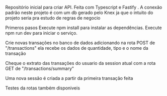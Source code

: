 Repositório inicial para criar API. Feita com Typescript e Fastify . A conexão padrão neste projeto é com um db gerado pelo Knex ja que o intuito do projeto seria pra estudo de regras de negocio 

Primeros pasos
Execute npm install para instalar as dependências. Execute npm run dev para iniciar o serviço.

Crie novas transações no banco de dados adicionando na rota POST de "/transactions" ela recebe os dados de quantidade, tipo e o nome da transação

Cheque o extrato das transações do usuario da session atual com a rota GET de "/transactions/summary"

Uma nova sessão é criada a partir da primeira transação feita

Testes da rotas também disponiveis 
